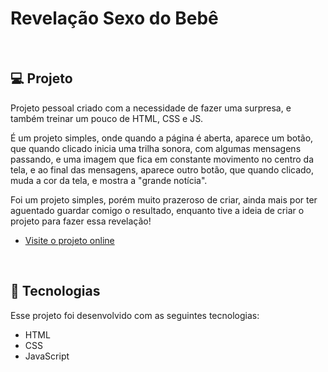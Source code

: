 # Revelação Sexo do Bebê

<br>

## 💻 Projeto

Projeto pessoal criado com a necessidade de fazer uma surpresa, e também treinar um pouco de HTML, CSS e JS.

É um projeto simples, onde quando a página é aberta, aparece um botão, que quando clicado inicia uma trilha sonora, com algumas mensagens passando, e uma imagem que fica em constante movimento no centro da tela, e ao final das mensagens, aparece outro botão, que quando clicado, muda a cor da tela, e mostra a "grande notícia".

Foi um projeto simples, porém muito prazeroso de criar, ainda mais por ter aguentado guardar comigo o resultado, enquanto tive a ideia de criar o projeto para fazer essa revelação!

- [Visite o projeto online](https://claudi0-oliveira.github.io/surpresaSexoBebe)

<br>

## 🚀 Tecnologias

Esse projeto foi desenvolvido com as seguintes tecnologias:

- HTML
- CSS
- JavaScript
